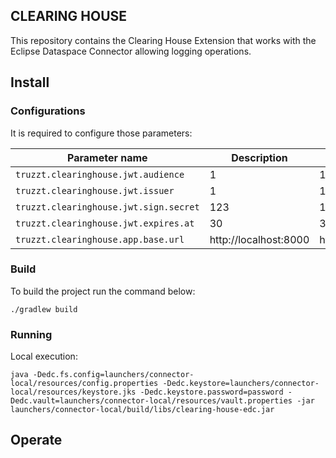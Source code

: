 ## CLEARING HOUSE
This repository contains the Clearing House Extension that works with the Eclipse Dataspace Connector
allowing logging operations.

## Install
### Configurations
It is required to configure those parameters:

| Parameter name                         | Description             | Default value          |
|----------------------------------------|-------------------------|------------------------|
| `truzzt.clearinghouse.jwt.audience`    | 1                       | 1                      |
| `truzzt.clearinghouse.jwt.issuer`      | 1                       | 1                      |
| `truzzt.clearinghouse.jwt.sign.secret` | 123                     | 123                    |
| `truzzt.clearinghouse.jwt.expires.at`  | 30                      | 30                     |
| `truzzt.clearinghouse.app.base.url`    | http://localhost:8000   | http://localhost:8000  |

### Build
To build the project run the command below:

    ./gradlew build


### Running
Local execution:

    java -Dedc.fs.config=launchers/connector-local/resources/config.properties -Dedc.keystore=launchers/connector-local/resources/keystore.jks -Dedc.keystore.password=password -Dedc.vault=launchers/connector-local/resources/vault.properties -jar launchers/connector-local/build/libs/clearing-house-edc.jar


## Operate


